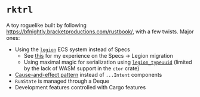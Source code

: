 # `rktrl`

A toy roguelike built by following https://bfnightly.bracketproductions.com/rustbook/, with a few twists. Major ones:

* Using the [`legion`](https://github.com/amethyst/legion) ECS system instead of Specs
  * See [this](https://github.com/amethyst/legion/issues/217) for my experience on the Specs -> Legion migration
  * Using maximal magic for serialization using [`legion_typeuuid`](https://github.com/TomGillen/legion_typeuuid) (limited by the lack of WASM support in the `ctor` crate)
* [Cause-and-effect pattern](https://www.reddit.com/r/roguelikedev/comments/kl8xop/introducing_the_causeandeffect_pattern/) instead of `...Intent` components
* `RunState` is managed through a Deque
* Development features controlled with Cargo features